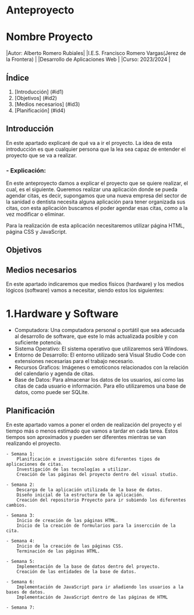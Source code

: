 # Anteproyecto

# Nombre Proyecto


|Autor: Alberto Romero Rubiales|
|I.E.S. Francisco Romero Vargas(Jerez de la Frontera) |
|Desarrollo de Aplicaciones Web |
|Curso: 2023/2024 |

## Índice
1. [Introducción] (#id1)
2. [Objetivos] (#id2)
3. [Medios necesarios] (#id3)
4. [Planificación] (#id4)


## Introducción<a name="id1"></a>

En este apartado explicaré de qué va a ir el proyecto. La idea de esta introducción es que cualquier persona que la lea sea capaz de entender el proyecto que se va a realizar.

### - Explicación: 
En este anteproyecto damos a explicar el proyecto que se quiere realizar, el cual, es el siguiente. Queremos realizar una aplicación donde se pueda agendar citas, es decir, supongamos que una nueva empresa del sector de la sanidad o dentista necesita alguna aplicación para tener organizada sus citas, con esta aplicación buscamos el poder agendar esas citas, como a la vez modificar o eliminar.

Para la realización de esta aplicación necesitaremos utilizar página HTML, página CSS y JavaScript.

## Objetivos<a name="id2"></a>
## Medios necesarios<a name="id3"></a>
En este apartado indicaremos que medios físicos (hardware) y los medios lógicos (software) vamos a necesitar, siendo estos los siguientes:

# 1.Hardware y Software
  - Computadora: Una computadora personal o portátil que sea adecuada al desarrollo de software, que este lo más actualizada posible y con suficiente potencia.
  - Sistema Operativo: El sistema operativo que utilizaremos será Windows.
  - Entorno de Desarrollo: El entorno utilizado será Visual Studio Code con extensiones necesarias para el trabajo necesario.
  - Recursos Graficos: Imágenes o emoticonos relacionados con la relación del calendario y agenda de citas.
  - Base de Datos: Para almacenar los datos de los usuarios, así como las citas de cada usuario e información. Para ello utilizaremos una base de datos, como puede ser SQLite.

## Planificación<a name="id4"></a> 
En este apartado vamos a poner el orden de realización del proyecto y el tiempo más o menos estimado que vamos a tardar en cada tarea. Estos tiempos son aproximados y pueden ser diferentes mientras se van realizando el proyecto.

    - Semana 1:
        Planificación e investigación sobre diferentes tipos de aplicaciones de citas.
        Investigación de las tecnologías a utilizar.
        Creación de las páginas del proyecto dentro del visual studio.

    - Semana 2:
        Descarga de la aplicación utilizada de la base de datos.
        Diseño inicial de la estructura de la aplicación.
        Creación del repositorio Proyecto para ir subiendo los diferentes cambios.

    - Semana 3:
        Inicio de creación de las páginas HTML.
        Inicio de la creación de formularios para la insercción de la cita.

    - Semana 4:
        Inicio de la creación de las páginas CSS.
        Terminación de las páginas HTML.

    - Semana 5: 
        Implementación de la base de datos dentro del proyecto.
        Creación de las entidades de la base de datos.

    - Semana 6:
        Implementación de JavaScript para ir añadiendo los usuarios a la bases de datos.
        Implementación de JavaScript dentro de las páginas de HTML

    - Semana 7:
        
